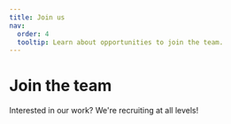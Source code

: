 ```yaml
---
title: Join us
nav:
  order: 4
  tooltip: Learn about opportunities to join the team.
---
```


# <i class="fas fa-user-plus"></i>Join the team

Interested in our work? We're recruiting at all levels!


